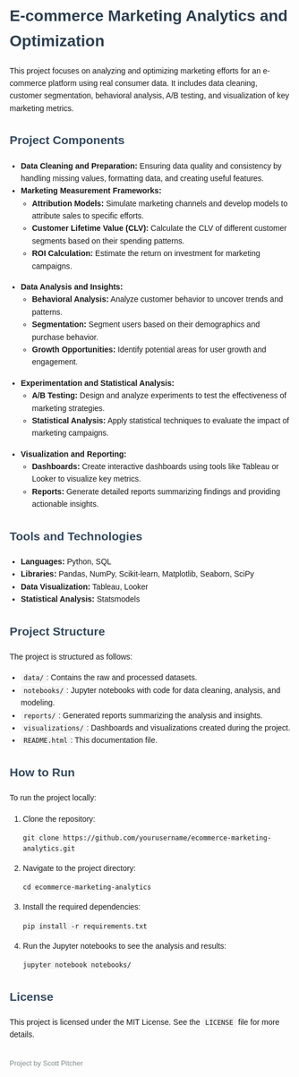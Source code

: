 <head>
    <meta charset="UTF-8">
    <meta name="viewport" content="width=device-width, initial-scale=1.0">
    <title>E-commerce Marketing Analytics and Optimization</title>
    <style>
        body { font-family: Arial, sans-serif; line-height: 1.6; margin: 20px; }
        h1 { color: #2c3e50; }
        h2 { color: #34495e; }
        p { margin-bottom: 15px; }
        ul { margin: 15px 0; padding-left: 20px; }
        code { background-color: #f4f4f4; padding: 2px 5px; border-radius: 4px; }
        a { color: #2980b9; text-decoration: none; }
        a:hover { text-decoration: underline; }
        .footer { margin-top: 30px; font-size: 0.9em; color: #7f8c8d; }
    </style>
</head>
<body>

<h1>E-commerce Marketing Analytics and Optimization</h1>

<p>This project focuses on analyzing and optimizing marketing efforts for an e-commerce platform using real consumer data. It includes data cleaning, customer segmentation, behavioral analysis, A/B testing, and visualization of key marketing metrics.</p>

<h2>Project Components</h2>

<ul>
    <li><strong>Data Cleaning and Preparation:</strong> Ensuring data quality and consistency by handling missing values, formatting data, and creating useful features.</li>
    <li><strong>Marketing Measurement Frameworks:</strong>
        <ul>
            <li><strong>Attribution Models:</strong> Simulate marketing channels and develop models to attribute sales to specific efforts.</li>
            <li><strong>Customer Lifetime Value (CLV):</strong> Calculate the CLV of different customer segments based on their spending patterns.</li>
            <li><strong>ROI Calculation:</strong> Estimate the return on investment for marketing campaigns.</li>
        </ul>
    </li>
    <li><strong>Data Analysis and Insights:</strong>
        <ul>
            <li><strong>Behavioral Analysis:</strong> Analyze customer behavior to uncover trends and patterns.</li>
            <li><strong>Segmentation:</strong> Segment users based on their demographics and purchase behavior.</li>
            <li><strong>Growth Opportunities:</strong> Identify potential areas for user growth and engagement.</li>
        </ul>
    </li>
    <li><strong>Experimentation and Statistical Analysis:</strong>
        <ul>
            <li><strong>A/B Testing:</strong> Design and analyze experiments to test the effectiveness of marketing strategies.</li>
            <li><strong>Statistical Analysis:</strong> Apply statistical techniques to evaluate the impact of marketing campaigns.</li>
        </ul>
    </li>
    <li><strong>Visualization and Reporting:</strong>
        <ul>
            <li><strong>Dashboards:</strong> Create interactive dashboards using tools like Tableau or Looker to visualize key metrics.</li>
            <li><strong>Reports:</strong> Generate detailed reports summarizing findings and providing actionable insights.</li>
        </ul>
    </li>
</ul>

<h2>Tools and Technologies</h2>
<ul>
    <li><strong>Languages:</strong> Python, SQL</li>
    <li><strong>Libraries:</strong> Pandas, NumPy, Scikit-learn, Matplotlib, Seaborn, SciPy</li>
    <li><strong>Data Visualization:</strong> Tableau, Looker</li>
    <li><strong>Statistical Analysis:</strong> Statsmodels</li>
</ul>

<h2>Project Structure</h2>
<p>The project is structured as follows:</p>
<ul>
    <li><code>data/</code>: Contains the raw and processed datasets.</li>
    <li><code>notebooks/</code>: Jupyter notebooks with code for data cleaning, analysis, and modeling.</li>
    <li><code>reports/</code>: Generated reports summarizing the analysis and insights.</li>
    <li><code>visualizations/</code>: Dashboards and visualizations created during the project.</li>
    <li><code>README.html</code>: This documentation file.</li>
</ul>

<h2>How to Run</h2>
<p>To run the project locally:</p>
<ol>
    <li>Clone the repository:</li>
    <pre><code>git clone https://github.com/yourusername/ecommerce-marketing-analytics.git</code></pre>
    <li>Navigate to the project directory:</li>
    <pre><code>cd ecommerce-marketing-analytics</code></pre>
    <li>Install the required dependencies:</li>
    <pre><code>pip install -r requirements.txt</code></pre>
    <li>Run the Jupyter notebooks to see the analysis and results:</li>
    <pre><code>jupyter notebook notebooks/</code></pre>
</ol>

<h2>License</h2>
<p>This project is licensed under the MIT License. See the <code>LICENSE</code> file for more details.</p>

<div class="footer">
    <p>Project by Scott Pitcher</p>
</div>

</body>
</html>
